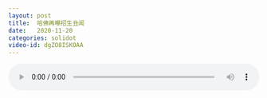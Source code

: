 ```yaml
---
layout: post
title:  哈佛再曝招生丑闻
date:   2020-11-20
categories: solidot
video-id: dgZO8ISKOAA
---
```


<audio id="youtube" style="width: 100%;" video-id="dgZO8ISKOAA" controls></audio>

<script async type="text/javascript" src="/audio.js"></script>


